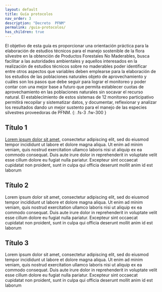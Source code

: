 ```yaml
---
layout: default
title: Guía protocolos
nav_order: 3
description: "Decreto  PFNM"
permalink: /guia-protocolos/
has_children: true
---
```


El objetivo de esta guía es proporcionar una orientación práctica para la elaboración de estudios
técnicos para el manejo sostenible de la flora silvestre en la obtención de Productos Forestales
No Maderables, busca facilitar a las autoridades ambientales y aquellos interesados en la
realización de estudios técnicos sobre no maderables poder identificar entre otros aspectos que
variables deben emplearse para la elaboración de los estudios de las poblaciones naturales
objeto de aprovechamiento y cuáles son los pasos que debe seguir para lograr el monitoreo y
poder contar con una mejor base a futuro que permita establecer cuotas de aprovechamiento en
las poblaciones naturales sin socavar el recurso natural. El establecimiento de estos sistemas de
12
monitoreo participativo permitirá recopilar y sistematizar datos, y documentar, reflexionar y
analizar los resultados dando un mejor sustento para el manejo de las especies silvestres
proveedoras de PFNM.
{: .fs-3 .fw-300 }


## Título 1

[Lorem ipsum dolor sit amet](https://es.wikipedia.org/wiki/Productos_forestales_no_maderables), consectetur adipiscing elit, sed do eiusmod tempor incididunt ut labore et dolore magna aliqua. Ut enim ad minim veniam, quis nostrud exercitation ullamco laboris nisi ut aliquip ex ea commodo consequat. Duis aute irure dolor in reprehenderit in voluptate velit esse cillum dolore eu fugiat nulla pariatur. Excepteur sint occaecat cupidatat non proident, sunt in culpa qui officia deserunt mollit anim id est laborum

## Título 2

Lorem ipsum dolor sit amet, consectetur adipiscing elit, sed do eiusmod tempor incididunt ut labore et dolore magna aliqua. Ut enim ad minim veniam, quis nostrud exercitation ullamco laboris nisi ut aliquip ex ea commodo consequat. Duis aute irure dolor in reprehenderit in voluptate velit esse cillum dolore eu fugiat nulla pariatur. Excepteur sint occaecat cupidatat non proident, sunt in culpa qui officia deserunt mollit anim id est laborum

## Título 3

Lorem ipsum dolor sit amet, consectetur adipiscing elit, sed do eiusmod tempor incididunt ut labore et dolore magna aliqua. Ut enim ad minim veniam, quis nostrud exercitation ullamco laboris nisi ut aliquip ex ea commodo consequat. Duis aute irure dolor in reprehenderit in voluptate velit esse cillum dolore eu fugiat nulla pariatur. Excepteur sint occaecat cupidatat non proident, sunt in culpa qui officia deserunt mollit anim id est laborum
